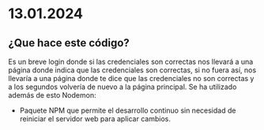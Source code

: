# 13.01.2024
## ¿Que hace este código?
Es un breve login donde si las credenciales son correctas nos llevará a una página donde indica que las credenciales son correctas, si no fuera así, nos llevaría a una página donde te dice que las credenciales no son correctas y a los segundos volvería de nuevo a la página
principal. Se ha utilizado además de esto Nodemon:
- Paquete NPM que permite el desarrollo continuo sin necesidad de reiniciar el servidor web para aplicar cambios.
